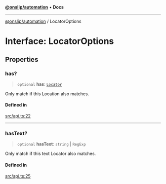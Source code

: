 [**@onslip/automation**](../README.md) • **Docs**

***

[@onslip/automation](../README.md) / LocatorOptions

# Interface: LocatorOptions

## Properties

### has?

> `optional` **has**: [`Locator`](../classes/Locator.md)

Only match if this Location also matches.

#### Defined in

[src/api.ts:22](https://github.com/Onslip/automation/blob/47b008bfb3ccb6dbb1859ced61d380ee630ff6ad/src/api.ts#L22)

***

### hasText?

> `optional` **hasText**: `string` \| `RegExp`

Only match if this text Locator also matches.

#### Defined in

[src/api.ts:25](https://github.com/Onslip/automation/blob/47b008bfb3ccb6dbb1859ced61d380ee630ff6ad/src/api.ts#L25)
